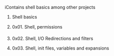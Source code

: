 iContains shell basics among other projects 

1. Shell basics

2. 0x01. Shell, permissions 

3. 0x02. Shell, I/O Redirections and filters  


4.  0x03. Shell, init files, variables and expansions 
